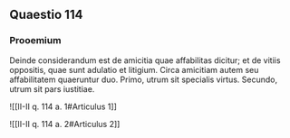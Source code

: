## Quaestio 114

### Prooemium

Deinde considerandum est de amicitia quae affabilitas dicitur; et de vitiis oppositis, quae sunt adulatio et litigium. Circa amicitiam autem seu affabilitatem quaeruntur duo. Primo, utrum sit specialis virtus. Secundo, utrum sit pars iustitiae.

![[II-II q. 114 a. 1#Articulus 1]]

![[II-II q. 114 a. 2#Articulus 2]]

